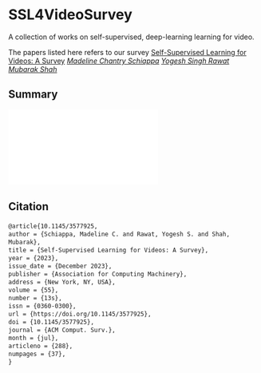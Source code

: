 # SSL4VideoSurvey
A collection of works on self-supervised, deep-learning learning for video.

The papers listed here refers to our survey [Self-Supervised Learning for Videos: A Survey](https://dl.acm.org/doi/abs/10.1145/3577925)
[*Madeline Chantry Schiappa*](https://www.linkedin.com/in/madelineschiappa/)
[*Yogesh Singh Rawat*](https://www.crcv.ucf.edu/person/rawat/)
[*Mubarak Shah*](https://www.crcv.ucf.edu/person/mubarak-shah/)

## Summary 
![jlksgjf](Figures/FullLandscape.pdf)

## Citation
```
@article{10.1145/3577925,
author = {Schiappa, Madeline C. and Rawat, Yogesh S. and Shah, Mubarak},
title = {Self-Supervised Learning for Videos: A Survey},
year = {2023},
issue_date = {December 2023},
publisher = {Association for Computing Machinery},
address = {New York, NY, USA},
volume = {55},
number = {13s},
issn = {0360-0300},
url = {https://doi.org/10.1145/3577925},
doi = {10.1145/3577925},
journal = {ACM Comput. Surv.},
month = {jul},
articleno = {288},
numpages = {37},
}

```
